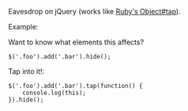 Eavesdrop on jQuery (works like [Ruby's Object#tap][object-tap]).

Example:

Want to know what elements this affects?

    $('.foo').add('.bar').hide();

Tap into it!:

    $('.foo').add('.bar').tap(function() {
        console.log(this);
    }).hide();

[object-tap]: http://moonbase.rydia.net/mental/blog/programming/eavesdropping-on-expressions.html